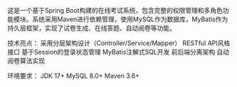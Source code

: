 这是一个基于Spring Boot构建的在线考试系统，包含完整的权限管理和多角色功能模块。系统采用Maven进行依赖管理，使用MySQL作为数据库，MyBatis作为持久层框架，实现了试卷生成、在线答题、自动阅卷等功能。

技术亮点：
采用分层架构设计（Controller/Service/Mapper）
RESTful API风格接口
基于Session的登录状态管理
MyBatis注解式SQL开发
前后端分离架构
自动阅卷算法实现

环境要求：
JDK 17+
MySQL 8.0+
Maven 3.6+
